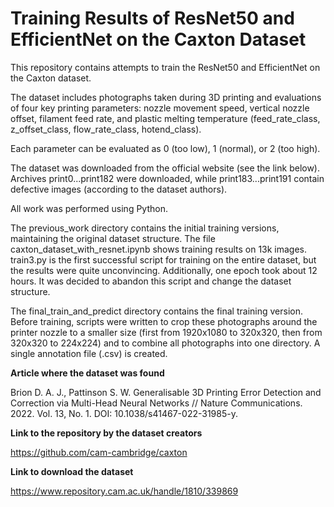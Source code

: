 # Training Results of ResNet50 and EfficientNet on the Caxton Dataset

This repository contains attempts to train the ResNet50 and EfficientNet on the Caxton dataset.

The dataset includes photographs taken during 3D printing and evaluations of four key printing parameters: nozzle movement speed, vertical nozzle offset, filament feed rate, and plastic melting temperature (feed_rate_class, z_offset_class, flow_rate_class, hotend_class).

Each parameter can be evaluated as 0 (too low), 1 (normal), or 2 (too high).

The dataset was downloaded from the official website (see the link below). Archives print0...print182 were downloaded, while print183...print191 contain defective images (according to the dataset authors).

All work was performed using Python.

The previous_work directory contains the initial training versions, maintaining the original dataset structure. The file caxton_dataset_with_resnet.ipynb shows training results on 13k images. train3.py is the first successful script for training on the entire dataset, but the results were quite unconvincing. Additionally, one epoch took about 12 hours. It was decided to abandon this script and change the dataset structure.

The final_train_and_predict directory contains the final training version. Before training, scripts were written to crop these photographs around the printer nozzle to a smaller size (first from 1920x1080 to 320x320, then from 320x320 to 224x224) and to combine all photographs into one directory. A single annotation file (.csv) is created.

**Article where the dataset was found**

Brion D. A. J., Pattinson S. W. Generalisable 3D Printing Error Detection and Correction via Multi-Head Neural Networks // Nature Communications. 2022. Vol. 13, No. 1. DOI: 10.1038/s41467-022-31985-y.

**Link to the repository by the dataset creators**

https://github.com/cam-cambridge/caxton

**Link to download the dataset**

https://www.repository.cam.ac.uk/handle/1810/339869
